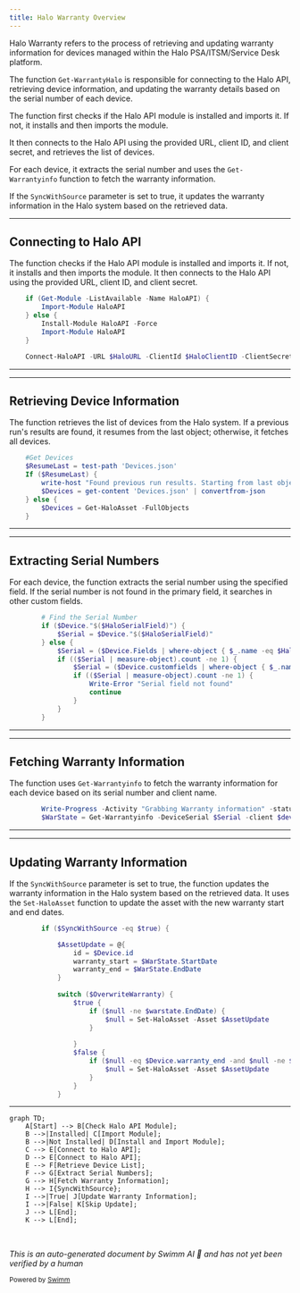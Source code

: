 ```yaml
---
title: Halo Warranty Overview
---
```

Halo Warranty refers to the process of retrieving and updating warranty information for devices managed within the Halo PSA/ITSM/Service Desk platform.

The function <SwmToken path="/private/Get-WarrantyHalo.ps1" pos="1:2:4" line-data="function  Get-WarrantyHalo {" repo-id="Z2l0aHViJTNBJTNBUG93ZXJTaGVsbFdhcnJhbnR5UmVwb3J0cyUzQSUzQVN3aW1tLURlbW8=" repo-name="PowerShellWarrantyReports">`Get-WarrantyHalo`</SwmToken> is responsible for connecting to the Halo API, retrieving device information, and updating the warranty details based on the serial number of each device.

The function first checks if the Halo API module is installed and imports it. If not, it installs and then imports the module.

It then connects to the Halo API using the provided URL, client ID, and client secret, and retrieves the list of devices.

For each device, it extracts the serial number and uses the <SwmToken path="/private/Get-WarrantyHalo.ps1" pos="55:6:8" line-data="        $WarState = Get-Warrantyinfo -DeviceSerial $Serial -client $device.client_name" repo-id="Z2l0aHViJTNBJTNBUG93ZXJTaGVsbFdhcnJhbnR5UmVwb3J0cyUzQSUzQVN3aW1tLURlbW8=" repo-name="PowerShellWarrantyReports">`Get-Warrantyinfo`</SwmToken> function to fetch the warranty information.

If the <SwmToken path="/private/Get-WarrantyHalo.ps1" pos="58:5:5" line-data="        if ($SyncWithSource -eq $true) {" repo-id="Z2l0aHViJTNBJTNBUG93ZXJTaGVsbFdhcnJhbnR5UmVwb3J0cyUzQSUzQVN3aW1tLURlbW8=" repo-name="PowerShellWarrantyReports">`SyncWithSource`</SwmToken> parameter is set to true, it updates the warranty information in the Halo system based on the retrieved data.

<SwmSnippet path="/private/Get-WarrantyHalo.ps1" line="16" repo-id="Z2l0aHViJTNBJTNBUG93ZXJTaGVsbFdhcnJhbnR5UmVwb3J0cyUzQSUzQVN3aW1tLURlbW8=">

---

## Connecting to Halo API

The function checks if the Halo API module is installed and imports it. If not, it installs and then imports the module. It then connects to the Halo API using the provided URL, client ID, and client secret.

```powershell
    if (Get-Module -ListAvailable -Name HaloAPI) {
        Import-Module HaloAPI 
    } else {
        Install-Module HaloAPI -Force
        Import-Module HaloAPI
    }

    Connect-HaloAPI -URL $HaloURL -ClientId $HaloClientID -ClientSecret $HaloClientSecret -Scopes "edit:assets"
```

---

</SwmSnippet>

<SwmSnippet path="/private/Get-WarrantyHalo.ps1" line="25" repo-id="Z2l0aHViJTNBJTNBUG93ZXJTaGVsbFdhcnJhbnR5UmVwb3J0cyUzQSUzQVN3aW1tLURlbW8=">

---

## Retrieving Device Information

The function retrieves the list of devices from the Halo system. If a previous run's results are found, it resumes from the last object; otherwise, it fetches all devices.

```powershell
    #Get Devices
    $ResumeLast = test-path 'Devices.json'
    If ($ResumeLast) {
        write-host "Found previous run results. Starting from last object." -foregroundColor green
        $Devices = get-content 'Devices.json' | convertfrom-json
    } else {
        $Devices = Get-HaloAsset -FullObjects
    }
```

---

</SwmSnippet>

<SwmSnippet path="/private/Get-WarrantyHalo.ps1" line="38" repo-id="Z2l0aHViJTNBJTNBUG93ZXJTaGVsbFdhcnJhbnR5UmVwb3J0cyUzQSUzQVN3aW1tLURlbW8=">

---

## Extracting Serial Numbers

For each device, the function extracts the serial number using the specified field. If the serial number is not found in the primary field, it searches in other custom fields.

```powershell
        # Find the Serial Number
        if ($Device."$($HaloSerialField)") {
            $Serial = $Device."$($HaloSerialField)"
        } else {
            $Serial = ($Device.Fields | where-object { $_.name -eq $HaloSerialField }).value
            if (($Serial | measure-object).count -ne 1) {
                $Serial = ($Device.customfields | where-object { $_.name -eq $HaloSerialField }).value
                if (($Serial | measure-object).count -ne 1) {
                    Write-Error "Serial field not found"
                    continue
                }
            }
        }
```

---

</SwmSnippet>

<SwmSnippet path="/private/Get-WarrantyHalo.ps1" line="54" repo-id="Z2l0aHViJTNBJTNBUG93ZXJTaGVsbFdhcnJhbnR5UmVwb3J0cyUzQSUzQVN3aW1tLURlbW8=">

---

## Fetching Warranty Information

The function uses <SwmToken path="/private/Get-WarrantyHalo.ps1" pos="55:6:8" line-data="        $WarState = Get-Warrantyinfo -DeviceSerial $Serial -client $device.client_name" repo-id="Z2l0aHViJTNBJTNBUG93ZXJTaGVsbFdhcnJhbnR5UmVwb3J0cyUzQSUzQVN3aW1tLURlbW8=" repo-name="PowerShellWarrantyReports">`Get-Warrantyinfo`</SwmToken> to fetch the warranty information for each device based on its serial number and client name.

```powershell
        Write-Progress -Activity "Grabbing Warranty information" -status "Processing $Serial. Device $i of $($devices.Count)" -percentComplete ($i / $Devices.Count * 100)      
        $WarState = Get-Warrantyinfo -DeviceSerial $Serial -client $device.client_name

```

---

</SwmSnippet>

<SwmSnippet path="/private/Get-WarrantyHalo.ps1" line="58" repo-id="Z2l0aHViJTNBJTNBUG93ZXJTaGVsbFdhcnJhbnR5UmVwb3J0cyUzQSUzQVN3aW1tLURlbW8=">

---

## Updating Warranty Information

If the <SwmToken path="/private/Get-WarrantyHalo.ps1" pos="58:5:5" line-data="        if ($SyncWithSource -eq $true) {" repo-id="Z2l0aHViJTNBJTNBUG93ZXJTaGVsbFdhcnJhbnR5UmVwb3J0cyUzQSUzQVN3aW1tLURlbW8=" repo-name="PowerShellWarrantyReports">`SyncWithSource`</SwmToken> parameter is set to true, the function updates the warranty information in the Halo system based on the retrieved data. It uses the <SwmToken path="/private/Get-WarrantyHalo.ps1" pos="69:6:8" line-data="                        $null = Set-HaloAsset -Asset $AssetUpdate" repo-id="Z2l0aHViJTNBJTNBUG93ZXJTaGVsbFdhcnJhbnR5UmVwb3J0cyUzQSUzQVN3aW1tLURlbW8=" repo-name="PowerShellWarrantyReports">`Set-HaloAsset`</SwmToken> function to update the asset with the new warranty start and end dates.

```powershell
        if ($SyncWithSource -eq $true) {

            $AssetUpdate = @{
                id = $Device.id
                warranty_start = $WarState.StartDate
                warranty_end = $WarState.EndDate
            }
            
            switch ($OverwriteWarranty) {
                $true {
                    if ($null -ne $warstate.EndDate) {
                        $null = Set-HaloAsset -Asset $AssetUpdate
                    }
                     
                }
                $false { 
                    if ($null -eq $Device.warranty_end -and $null -ne $warstate.EndDate) { 
                        $null = Set-HaloAsset -Asset $AssetUpdate
                    } 
                }
            }
```

---

</SwmSnippet>

```mermaid
graph TD;
    A[Start] --> B[Check Halo API Module];
    B -->|Installed| C[Import Module];
    B -->|Not Installed| D[Install and Import Module];
    C --> E[Connect to Halo API];
    D --> E[Connect to Halo API];
    E --> F[Retrieve Device List];
    F --> G[Extract Serial Numbers];
    G --> H[Fetch Warranty Information];
    H --> I{SyncWithSource};
    I -->|True| J[Update Warranty Information];
    I -->|False| K[Skip Update];
    J --> L[End];
    K --> L[End];
```

&nbsp;

*This is an auto-generated document by Swimm AI 🌊 and has not yet been verified by a human*

<SwmMeta version="3.0.0" doc-type="overview"><sup>Powered by [Swimm](https://app.swimm.io/)</sup></SwmMeta>
